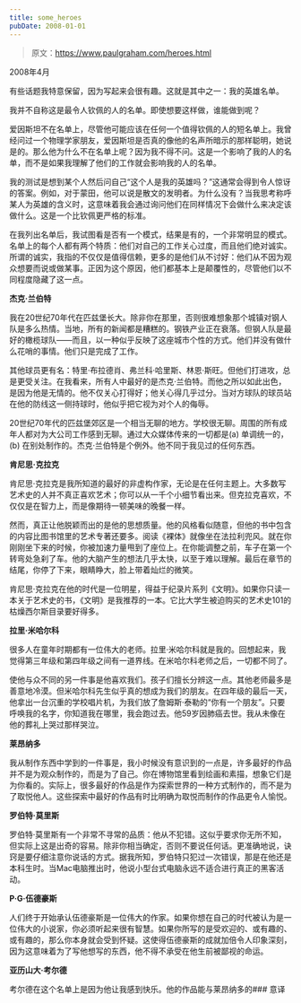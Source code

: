 ```yaml
---
title: some_heroes
pubDate: 2008-01-01
---
```


> 原文：https://www.paulgraham.com/heroes.html 

            
2008年4月

有些话题我特意保留，因为写起来会很有趣。这就是其中之一：我的英雄名单。

我并不自称这是最令人钦佩的人的名单。即使想要这样做，谁能做到呢？

爱因斯坦不在名单上，尽管他可能应该在任何一个值得钦佩的人的短名单上。我曾经问过一个物理学家朋友，爱因斯坦是否真的像他的名声所暗示的那样聪明，她说是的。那么他为什么不在名单上呢？因为我不得不问。这是一个影响了我的人的名单，而不是如果我理解了他们的工作就会影响我的人的名单。

我的测试是想到某个人然后问自己“这个人是我的英雄吗？”这通常会得到令人惊讶的答案。例如，对于蒙田，他可以说是散文的发明者。为什么没有？当我思考称呼某人为英雄的含义时，这意味着我会通过询问他们在同样情况下会做什么来决定该做什么。这是一个比钦佩更严格的标准。

在我列出名单后，我试图看是否有一个模式，结果是有的，一个非常明显的模式。名单上的每个人都有两个特质：他们对自己的工作关心过度，而且他们绝对诚实。所谓的诚实，我指的不仅仅是值得信赖，更多的是他们从不讨好：他们从不因为观众想要而说或做某事。正因为这个原因，他们都基本上是颠覆性的，尽管他们以不同程度隐藏了这一点。

**杰克·兰伯特**

我在20世纪70年代在匹兹堡长大。除非你在那里，否则很难想象那个城镇对钢人队是多么热情。当地，所有的新闻都是糟糕的。钢铁产业正在衰落。但钢人队是最好的橄榄球队——而且，以一种似乎反映了这座城市个性的方式。他们并没有做什么花哨的事情。他们只是完成了工作。

其他球员更有名：特里·布拉德肖、弗兰科·哈里斯、林恩·斯旺。但他们打进攻，总是更受关注。在我看来，所有人中最好的是杰克·兰伯特。而他之所以如此出色，是因为他是无情的。他不仅关心打得好；他关心得几乎过分。当对方球队的球员站在他的防线这一侧持球时，他似乎把它视为对个人的侮辱。

20世纪70年代的匹兹堡郊区是一个相当无聊的地方。学校很无聊。周围的所有成年人都对为大公司工作感到无聊。通过大众媒体传来的一切都是(a) 单调统一的，(b) 在别处制作的。杰克·兰伯特是个例外。他不同于我见过的任何东西。

**肯尼思·克拉克**

肯尼思·克拉克是我所知道的最好的非虚构作家，无论是在任何主题上。大多数写艺术史的人并不真正喜欢艺术；你可以从一千个小细节看出来。但克拉克喜欢，不仅仅是在智力上，而是像期待一顿美味的晚餐一样。

然而，真正让他脱颖而出的是他的思想质量。他的风格看似随意，但他的书中包含的内容比图书馆里的艺术专著还要多。阅读《裸体》就像坐在法拉利兜风。就在你刚刚坐下来的时候，你被加速力量甩到了座位上。在你能调整之前，车子在第一个转弯处急刹了车。他的大脑产生的想法几乎太快，以至于难以理解。最后在章节的结尾，你停了下来，眼睛睁大，脸上带着灿烂的微笑。

肯尼思·克拉克在他的时代是一位明星，得益于纪录片系列《文明》。如果你只读一本关于艺术史的书，《文明》是我推荐的一本。它比大学生被迫购买的艺术史101的枯燥西尔斯目录要好得多。

**拉里·米哈尔科**

很多人在童年时期都有一位伟大的老师。拉里·米哈尔科就是我的。回想起来，我觉得第三年级和第四年级之间有一道界线。在米哈尔科老师之后，一切都不同了。

使他与众不同的另一件事是他喜欢我们。孩子们擅长分辨这一点。其他老师最多是善意地冷漠。但米哈尔科先生似乎真的想成为我们的朋友。在四年级的最后一天，他拿出一台沉重的学校唱片机，为我们放了詹姆斯·泰勒的“你有一个朋友”。只要呼唤我的名字，你知道我在哪里，我会跑过去。他59岁因肺癌去世。我从未像在他的葬礼上哭过那样哭泣。

**莱昂纳多**

我从制作东西中学到的一件事是，我小时候没有意识到的一点是，许多最好的作品并不是为观众制作的，而是为了自己。你在博物馆里看到绘画和素描，想象它们是为你看的。实际上，很多最好的作品是作为探索世界的一种方式制作的，而不是为了取悦他人。这些探索中最好的作品有时比明确为取悦而制作的作品更令人愉悦。

**罗伯特·莫里斯**

罗伯特·莫里斯有一个非常不寻常的品质：他从不犯错。这似乎要求你无所不知，但实际上这是出奇的容易。除非你相当确定，否则不要说任何话。更准确地说，诀窍是要仔细注意你说话的方式。据我所知，罗伯特只犯过一次错误，那是在他还是本科生时。当Mac电脑推出时，他说小型台式电脑永远不适合进行真正的黑客活动。

**P·G·伍德豪斯**

人们终于开始承认伍德豪斯是一位伟大的作家。如果你想在自己的时代被认为是一位伟大的小说家，你必须听起来很有智慧。如果你所写的是受欢迎的、或有趣的、或有趣的，那么你本身就会受到怀疑。这使得伍德豪斯的成就加倍令人印象深刻，因为这意味着为了写他想写的东西，他不得不承受在他生前被鄙视的命运。

**亚历山大·考尔德**

考尔德在这个名单上是因为他让我感到快乐。他的作品能与莱昂纳多的### 意译
